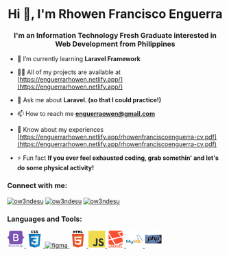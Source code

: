 <h1 align="center">Hi 👋, I'm Rhowen Francisco Enguerra</h1>
<h3 align="center">I'm an Information Technology Fresh Graduate interested in Web Development from Philippines</h3>

- 🌱 I’m currently learning **Laravel Framework**

- 👨‍💻 All of my projects are available at [https://enguerrarhowen.netlify.app/](https://enguerrarhowen.netlify.app/)

- 💬 Ask me about **Laravel. (so that I could practice!)**

- 📫 How to reach me **enguerraowen@gmail.com**

- 📄 Know about my experiences [https://enguerrarhowen.netlify.app/rhowenfranciscoenguerra-cv.pdf](https://enguerrarhowen.netlify.app/rhowenfranciscoenguerra-cv.pdf)

- ⚡ Fun fact **If you ever feel exhausted coding, grab somethin' and let's do some physical activity!**

<h3 align="left">Connect with me:</h3>
<p align="left">
<a href="https://twitter.com/ow3ndesu" target="blank"><img align="center" src="https://raw.githubusercontent.com/rahuldkjain/github-profile-readme-generator/master/src/images/icons/Social/twitter.svg" alt="ow3ndesu" height="30" width="40" /></a>
<a href="https://fb.com/ow3ndesu" target="blank"><img align="center" src="https://raw.githubusercontent.com/rahuldkjain/github-profile-readme-generator/master/src/images/icons/Social/facebook.svg" alt="ow3ndesu" height="30" width="40" /></a>
<a href="https://instagram.com/ow3ndesu" target="blank"><img align="center" src="https://raw.githubusercontent.com/rahuldkjain/github-profile-readme-generator/master/src/images/icons/Social/instagram.svg" alt="ow3ndesu" height="30" width="40" /></a>
</p>

<h3 align="left">Languages and Tools:</h3>
<p align="left"> <a href="https://getbootstrap.com" target="_blank" rel="noreferrer"> <img src="https://raw.githubusercontent.com/devicons/devicon/master/icons/bootstrap/bootstrap-plain-wordmark.svg" alt="bootstrap" width="40" height="40"/> </a> <a href="https://www.w3schools.com/css/" target="_blank" rel="noreferrer"> <img src="https://raw.githubusercontent.com/devicons/devicon/master/icons/css3/css3-original-wordmark.svg" alt="css3" width="40" height="40"/> </a> <a href="https://www.figma.com/" target="_blank" rel="noreferrer"> <img src="https://www.vectorlogo.zone/logos/figma/figma-icon.svg" alt="figma" width="40" height="40"/> </a> <a href="https://www.w3.org/html/" target="_blank" rel="noreferrer"> <img src="https://raw.githubusercontent.com/devicons/devicon/master/icons/html5/html5-original-wordmark.svg" alt="html5" width="40" height="40"/> </a> <a href="https://developer.mozilla.org/en-US/docs/Web/JavaScript" target="_blank" rel="noreferrer"> <img src="https://raw.githubusercontent.com/devicons/devicon/master/icons/javascript/javascript-original.svg" alt="javascript" width="40" height="40"/> </a> <a href="https://laravel.com/" target="_blank" rel="noreferrer"> <img src="https://raw.githubusercontent.com/devicons/devicon/master/icons/laravel/laravel-plain-wordmark.svg" alt="laravel" width="40" height="40"/> </a> <a href="https://www.mysql.com/" target="_blank" rel="noreferrer"> <img src="https://raw.githubusercontent.com/devicons/devicon/master/icons/mysql/mysql-original-wordmark.svg" alt="mysql" width="40" height="40"/> </a> <a href="https://www.php.net" target="_blank" rel="noreferrer"> <img src="https://raw.githubusercontent.com/devicons/devicon/master/icons/php/php-original.svg" alt="php" width="40" height="40"/> </a> </p>
